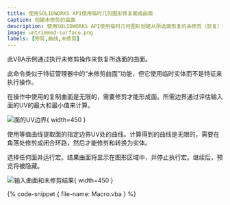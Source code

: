 ```yaml
---
title: 使用SOLIDWORKS API使用临时几何图形修复面或曲面
caption: 创建未修剪的曲面
description: 使用SOLIDWORKS API使用临时几何图形创建从所选面恢复的未修剪（恢复）曲面的VBA示例
image: untrimmed-surface.png
labels: [修剪,曲线,未修剪]
---
```

此VBA示例通过执行未修剪操作来恢复所选面的曲面。

此命令类似于特征管理器中的“未修剪曲面”功能，但它使用临时实体而不是特征来执行操作。

在操作中使用的复制曲面是无限的，需要修剪才能形成面。所需边界通过评估输入面的UV的最大和最小值来计算。

![面的UV边界](face-uv.svg){ width=450 }

使用等值曲线提取面的指定边界UV处的曲线。计算得到的曲线是无限的，需要在角落处修剪成闭合环路，然后才能修剪和转换为实体。

选择任何面并运行宏。结果曲面将显示在图形区域中，并停止执行宏。继续后，预览将被隐藏。

![输入曲面和未修剪结果](untrimmed-surface.png){ width=450 }

{% code-snippet { file-name: Macro.vba } %}